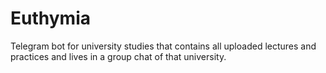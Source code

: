 # Euthymia
Telegram bot for university studies that contains all uploaded lectures and practices and lives in a group chat of that university.
